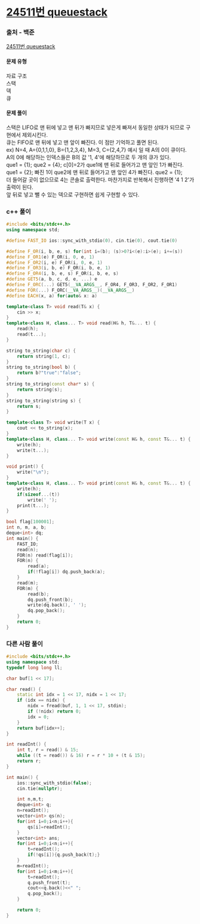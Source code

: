 # [24511번 queuestack](https://www.acmicpc.net/problem/24511)

### 출처 - 백준
[24511번 queuestack](https://www.acmicpc.net/problem/24511)

#### 문제 유형
자료 구조  
스택  
덱  
큐

#### 문제 풀이
스택은 LIFO로 맨 뒤에 넣고 맨 뒤가 빠지므로 넣은게 빠져서 동일한 상태가 되므로 구현에서 제외시킨다.  
큐는 FIFO로 맨 뒤에 넣고 맨 앞이 빠진다. 이 점만 기억하고 풀면 된다.  
ex) N=4, A={0,1,1,0}, B={1,2,3,4}, M=3, C={2,4,7} 예시 일 때 A의 0이 큐이다.  
A의 0에 해당하는 인덱스들은 B의 값 '1, 4'에 해당하므로 두 개의 큐가 있다.  
que1 = {1};  que2 = {4}; c[0]=2가 que1에 맨 뒤로 들어가고 맨 앞인 1가 빠진다.  
que1 = {2}; 빠진 1이 que2에 맨 뒤로 들어가고 맨 앞인 4가 빠진다. que2 = {1};  
더 들어갈 곳이 없으므로 4는 콘솔로 출력한다. 마찬가지로 반복해서 진행하면 '4 1 2'가 출력이 된다.  
앞 뒤로 넣고 뺄 수 있는 덱으로 구현하면 쉽게 구현할 수 있다.

### c++ 풀이
```c++
#include <bits/stdc++.h>
using namespace std;

#define FAST_IO ios::sync_with_stdio(0), cin.tie(0), cout.tie(0)

#define F_OR(i, b, e, s) for(int i=(b); (s)>0?i<(e):i>(e); i+=(s))
#define F_OR1(e) F_OR(i, 0, e, 1)
#define F_OR2(i, e) F_OR(i, 0, e, 1)
#define F_OR3(i, b, e) F_OR(i, b, e, 1)
#define F_OR4(i, b, e, s) F_OR(i, b, e, s)
#define GET5(a, b, c, d, e, ...) e
#define F_ORC(...) GET5(__VA_ARGS__, F_OR4, F_OR3, F_OR2, F_OR1)
#define FOR(...) F_ORC(__VA_ARGS__)(__VA_ARGS__)
#define EACH(x, a) for(auto& x: a)

template<class T> void read(T& x) {
	cin >> x;
}
template<class H, class... T> void read(H& h, T&... t) {
	read(h);
	read(t...);
}

string to_string(char c) {
	return string(1, c);
}
string to_string(bool b) {
	return b?"true":"false";
}
string to_string(const char* s) {
	return string(s);
}
string to_string(string s) {
	return s;
}

template<class T> void write(T x) {
	cout << to_string(x);
}
template<class H, class... T> void write(const H& h, const T&... t) {
	write(h);
	write(t...);
}

void print() {
	write("\n");
}
template<class H, class... T> void print(const H& h, const T&... t) {
	write(h);
	if(sizeof...(t))
		write(' ');
	print(t...);
}

bool flag[100001];
int n, m, a, b;
deque<int> dq;
int main() {
    FAST_IO;
    read(n);
    FOR(n) read(flag[i]);
    FOR(n) {
        read(a);
        if(!flag[i]) dq.push_back(a);
    }
    read(m);
    FOR(m) {
        read(b);
        dq.push_front(b);
        write(dq.back(), ' ');
        dq.pop_back();
    }
	return 0;
}
```

### 다른 사람 풀이
```c++
#include <bits/stdc++.h>
using namespace std;
typedef long long ll;

char buf[1 << 17];

char read() {
    static int idx = 1 << 17, nidx = 1 << 17;
    if (idx == nidx) {
        nidx = fread(buf, 1, 1 << 17, stdin);
        if (!nidx) return 0;
        idx = 0;
    }
    return buf[idx++];
}

int readInt() {
    int t, r = read() & 15;
    while ((t = read()) & 16) r = r * 10 + (t & 15);
    return r;
}

int main() {
    ios::sync_with_stdio(false);
    cin.tie(nullptr);

    int n,m,t;
    deque<int> q;
    n=readInt();
    vector<int> qs(n);
    for(int i=0;i<n;i++){
        qs[i]=readInt();
    }
    vector<int> ans;
    for(int i=0;i<n;i++){
        t=readInt();
        if(!qs[i]){q.push_back(t);}
    }
    m=readInt();
    for(int i=0;i<m;i++){
        t=readInt();
        q.push_front(t);
        cout<<q.back()<<" ";
        q.pop_back();
    }

    return 0;
}
```